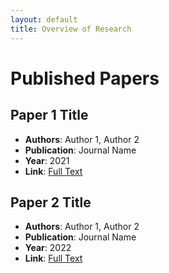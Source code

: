 ```yaml
---
layout: default
title: Overview of Research
---
```


# Published Papers

## Paper 1 Title
- **Authors**: Author 1, Author 2
- **Publication**: Journal Name
- **Year**: 2021
- **Link**: [Full Text](https://link-to-your-paper.com)

## Paper 2 Title
- **Authors**: Author 1, Author 2
- **Publication**: Journal Name
- **Year**: 2022
- **Link**: [Full Text](https://link-to-your-paper.com)

<!-- Add more papers similarly -->
